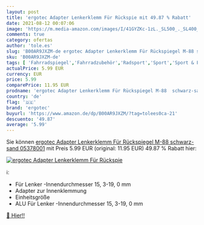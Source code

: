 ```yaml
---
layout: post
title: 'ergotec Adapter Lenkerklemm Für Rückspie mit 49.87 % Rabatt'
date: 2021-08-12 00:07:06
image: 'https://m.media-amazon.com/images/I/41GYZKc-1zL._SL500_._SL400_.jpg'
comments: true
category: ofertas
author: 'tole.es'
slug: 'B00AR9JXZM-de ergotec Adapter Lenkerklemm Für Rückspiegel M-88 schwarz-...'
sku: 'B00AR9JXZM-de'
tags: [ 'Fahrradspiegel','Fahrradzubehör','Radsport','Sport','Sport & Freizeit','Sportausrüstung & -bekleidung','ergotec', ]
actualPrice: 5.99 EUR
currency: EUR
price: 5.99
comparePrice: 11.95 EUR
prodname: 'ergotec Adapter Lenkerklemm Für Rückspiegel M-88  schwarz-sand  05378001'
country: 'de'
flag: '🇩🇪'
brand: 'ergotec'
buyurl: 'https://www.amazon.de/dp/B00AR9JXZM/?tag=tolees0ca-21'
descuento: '49.87'
average: '5.99'
---
```


Sie können [ergotec Adapter Lenkerklemm Für Rückspiegel M-88  schwarz-sand  05378001](https://www.amazon.de/dp/B00AR9JXZM/?tag=tolees0ca-21) mit Preis 5.99 EUR (original: 11.95 EUR) 49.87 % Rabatt hier:

[![ergotec Adapter Lenkerklemm Für Rückspie](https://m.media-amazon.com/images/I/41GYZKc-1zL._SL500_._SL400_.jpg)](https://www.amazon.de/dp/B00AR9JXZM/?tag=tolees0ca-21)

ℹ️:

- Für Lenker -Innendurchmesser 15, 3-19, 0 mm
- Adapter zur Innenklemmung
- Einheitsgröße
- ALU Für Lenker -Innendurchmesser 15, 3-19, 0 mm

[🛒 Hier!!](https://www.amazon.de/dp/B00AR9JXZM/?tag=tolees0ca-21)

